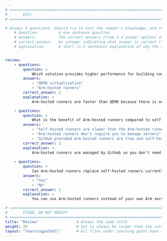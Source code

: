 ```yaml
---
# ================================================================================
#       Edit
# ================================================================================

# Always 3 questions. Should try to test the reader's knowledge, and reinforce the key points you want them to remember.
    # question:         A one sentence question
    # answers:          The correct answers (from 2-4 answer options only). Should be surrounded by quotes.
    # correct_answer:   An integer indicating what answer is correct (index starts from 0)
    # explanation:      A short (1-3 sentence) explanation of why the correct answer is correct. Can add additional context if desired


review:
    - questions:
        question: >
            Which solution provides higher performance for building containers?
        answers:
            - "QEMU virtualization"
            - "Arm-hosted runners"
        correct_answer: 2                 
        explanation: >
            Arm-hosted runners are faster than QEMU because there is no instruction translation. QEMU may be suitable for very small builds but is too slow for large projects. 

    - questions:
        question: >
            What is the benefit of Arm-hosted runners compared to self-hosted runners?
        answers:
            - "Self-hosted runners are slower than the Arm-hosted runners provided by GitHub"
            - "Arm-hosted runners don't require you to manage servers"
            - "GitHub provided Arm-hosted runners are free and self-hosted runners are not"
        correct_answer: 2                  
        explanation: >
            Arm-hosted runners are managed by GitHub so you don't need to manage hardware yourself. The cost and performance of self-hosted runners depends on the hardware you choose to use for a self-hosted runner.
               
    - questions:
        question: >
            Can Arm-hosted runners replace self-hosted runners currently on an Arm server?
        answers:
            - "Yes"
            - "No"
        correct_answer: 1                  
        explanation: >
            You can use Arm-hosted runners instead of your own Arm server with a self-hosted runner installed.

# ================================================================================
#       FIXED, DO NOT MODIFY
# ================================================================================
title: "Review"                 # Always the same title
weight: 20                      # Set to always be larger than the content in this path
layout: "learningpathall"       # All files under learning paths have this same wrapper
---
```

